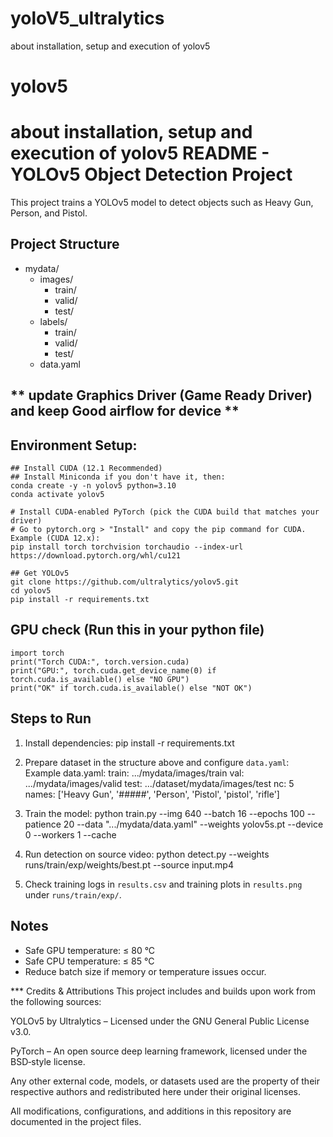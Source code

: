 # yoloV5_ultralytics
about installation, setup and execution of yolov5

# yolov5
about installation, setup and execution of yolov5 
README - YOLOv5 Object Detection Project
=======================================

This project trains a YOLOv5 model to detect objects such as Heavy Gun, Person, and Pistol.

## Project Structure

  - mydata/
    - images/
      - train/
      - valid/
      - test/
    - labels/
      - train/
      - valid/
      - test/
    - data.yaml
## ** update Graphics Driver (Game Ready Driver) and keep Good airflow for device ** ##
##  Environment Setup:

    ## Install CUDA (12.1 Recommended)
    ## Install Miniconda if you don't have it, then:
    conda create -y -n yolov5 python=3.10
    conda activate yolov5

    # Install CUDA-enabled PyTorch (pick the CUDA build that matches your driver)
    # Go to pytorch.org > "Install" and copy the pip command for CUDA. Example (CUDA 12.x):
    pip install torch torchvision torchaudio --index-url https://download.pytorch.org/whl/cu121

    ## Get YOLOv5
    git clone https://github.com/ultralytics/yolov5.git
    cd yolov5
    pip install -r requirements.txt

##  GPU check (Run this in your python file)
    import torch
    print("Torch CUDA:", torch.version.cuda)
    print("GPU:", torch.cuda.get_device_name(0) if torch.cuda.is_available() else "NO GPU")
    print("OK" if torch.cuda.is_available() else "NOT OK")

## Steps to Run

1. Install dependencies:
   pip install -r requirements.txt

2. Prepare dataset in the structure above and configure `data.yaml`:
   Example data.yaml:
   train:  .../mydata/images/train
   val:  .../mydata/images/valid
   test: .../dataset/mydata/images/test
   nc: 5
   names: ['Heavy Gun', '#####', 'Person', 'Pistol', 'pistol', 'rifle']

3. Train the model:
   python train.py --img 640 --batch 16 --epochs 100 --patience 20 --data ".../mydata/data.yaml" --weights yolov5s.pt --device 0 --workers 1 --cache

4. Run detection on source video:
   python detect.py --weights runs/train/exp/weights/best.pt --source input.mp4

5. Check training logs in `results.csv` and training plots in `results.png` under `runs/train/exp/`.

## Notes
- Safe GPU temperature: ≤ 80 °C
- Safe CPU temperature: ≤ 85 °C
- Reduce batch size if memory or temperature issues occur.

*** Credits & Attributions
This project includes and builds upon work from the following sources:

YOLOv5 by Ultralytics – Licensed under the GNU General Public License v3.0.

PyTorch – An open source deep learning framework, licensed under the BSD‑style license.

Any other external code, models, or datasets used are the property of their respective authors and redistributed here under their original licenses.

All modifications, configurations, and additions in this repository are documented in the project files.
